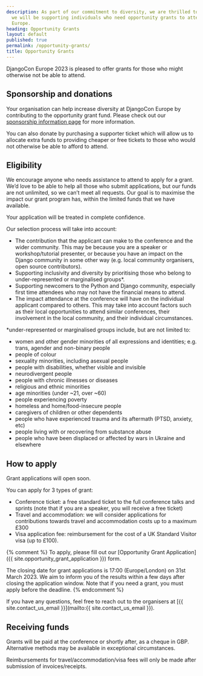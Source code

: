 ```yaml
---
description: As part of our commitment to diversity, we are thrilled to announce that
  we will be supporting individuals who need opportunity grants to attend DjangoCon
  Europe.
heading: Opportunity Grants
layout: default
published: true
permalink: /opportunity-grants/
title: Opportunity Grants
---
```


DjangoCon Europe 2023 is pleased to offer grants for those who might otherwise not be able to attend.

## Sponsorship and donations
Your organisation can help increase diversity at DjangoCon Europe by contributing to the opportunity grant fund. Please check out our <a href="/sponsors/information/">sponsorship information page</a> for more information.

You can also donate by purchasing a supporter ticket which will allow us to allocate extra funds to providing cheaper or free tickets to those who would not otherwise be able to afford to attend.

## Eligibility

We encourage anyone who needs assistance to attend to apply for a grant.  We’d love to be able to help all those who submit applications, but our funds are not unlimited, so we can’t meet all requests. Our goal is to maximise the impact our grant program has, within the limited funds that we have available.

Your application will be treated in complete confidence.

Our selection process will take into account:

- The contribution that the applicant can make to the conference and the wider community.  This may be because you are a speaker or workshop/tutorial presenter, or because you have an impact on the Django community in some other way (e.g. local community organisers, open source contributors).
- Supporting inclusivity and diversity by prioritising those who belong to under-represented or marginalised groups*.
- Supporting newcomers to the Python and Django community, especially first time attendees who may not have the financial means to attend.
- The impact attendance at the conference will have on the individual applicant compared to others.  This may take into account factors such as their local opportunities to attend similar conferences, their involvement in the local community, and their individual circumstances.


*under-represented or marginalised groups  include, but are not limited to:
- women and other gender minorities of all expressions and identities; e.g. trans, agender and non-binary people
- people of colour
- sexuality minorities, including asexual people
- people with disabilities, whether visible and invisible
- neurodivergent people
- people with chronic illnesses or diseases
- religious and ethnic minorities
- age minorities (under ~21, over ~60)
- people experiencing poverty
- homeless and home/food-insecure people
- caregivers of children or other dependents
- people who have experienced trauma and its aftermath (PTSD, anxiety, etc)
- people living with or recovering from substance abuse
- people who have been displaced or affected by wars in Ukraine and elsewhere


## How to apply

Grant applications will open soon.

You can apply for 3 types of grant:

- Conference ticket: a free standard ticket to the full conference talks and sprints (note that if you are a speaker, you will receive a free ticket)
- Travel and accommodation: we will consider applications for contributions towards travel and accommodation costs up to a maximum £300
- Visa application fee: reimbursement for the cost of a UK Standard Visitor visa (up to £100).

{% comment %}
To apply, please fill out our [Opportunity Grant Application]({{ site.opportunity_grant_application }}) form.

The closing date for grant applications is 17:00 (Europe/London) on 31st March 2023. We aim to inform you of the results within a few days after closing the application window. Note that if you need a grant, you must apply before the deadline.
{% endcomment %}

If you have any questions, feel free to reach out to the organisers at [{{ site.contact_us_email }}](mailto:{{ site.contact_us_email }}).

## Receiving funds
Grants will be paid at the conference or shortly after, as a cheque in GBP.  Alternative methods may be available in exceptional circumstances.

Reimbursements for travel/accommodation/visa fees will only be made after submission of invoices/receipts.
